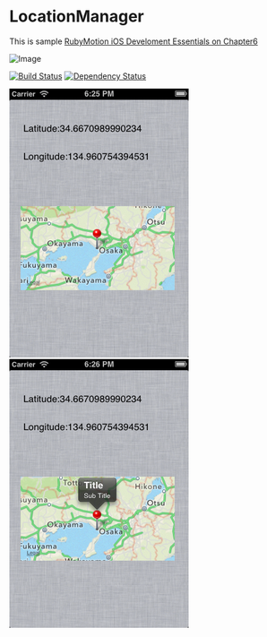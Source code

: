 LocationManager
===============

This is sample [RubyMotion iOS Develoment Essentials on Chapter6](http://www.amazon.co.jp/RubyMotion-iOS-Develoment-Essentials-ebook/dp/B00DZJA81Y)

![Image](http://ecx.images-amazon.com/images/I/51kCK5YRqmL._AA278_PIkin4,BottomRight,-27,22_AA300_SH20_OU09_.jpg)

[![Build Status](https://travis-ci.org/shigemk2/LocationManager.png?branch=master)](https://travis-ci.org/shigemk2/LocationManager)
[![Dependency Status](https://gemnasium.com/shigemk2/LocationManager.png)](https://gemnasium.com/shigemk2/LocationManager)

![screenshont1](resources/screenshot.png)
![screenshont2](resources/screenshot2.png)

